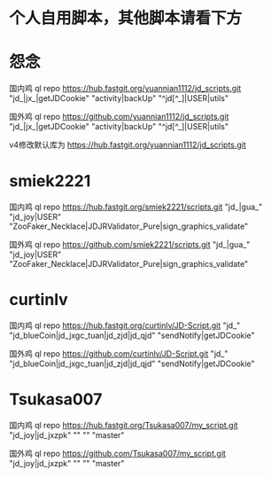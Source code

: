 # 个人自用脚本，其他脚本请看下方

# 怨念
国内鸡 ql repo  https://hub.fastgit.org/yuannian1112/jd_scripts.git  "jd_|jx_|getJDCookie" "activity|backUp" "^jd[^_]|USER|utils"

国外鸡 ql repo  https://github.com/yuannian1112/jd_scripts.git  "jd_|jx_|getJDCookie" "activity|backUp" "^jd[^_]|USER|utils"

v4修改默认库为 https://hub.fastgit.org/yuannian1112/jd_scripts.git 

# smiek2221

国内鸡 ql repo https://hub.fastgit.org/smiek2221/scripts.git "jd_|gua_" "jd_joy|USER" "ZooFaker_Necklace|JDJRValidator_Pure|sign_graphics_validate"

国外鸡 ql repo https://github.com/smiek2221/scripts.git "jd_|gua_" "jd_joy|USER" "ZooFaker_Necklace|JDJRValidator_Pure|sign_graphics_validate"

# curtinlv

国内鸡 ql repo https://hub.fastgit.org/curtinlv/JD-Script.git "jd_" "jd_blueCoin|jd_jxgc_tuan|jd_zjd|jd_qjd" "sendNotify|getJDCookie"

国外鸡 ql repo https://github.com/curtinlv/JD-Script.git "jd_" "jd_blueCoin|jd_jxgc_tuan|jd_zjd|jd_qjd" "sendNotify|getJDCookie"

# Tsukasa007

国内鸡 ql repo https://hub.fastgit.org/Tsukasa007/my_script.git "jd_joy|jd_jxzpk" "" "" "master"

国外鸡 ql repo https://github.com/Tsukasa007/my_script.git "jd_joy|jd_jxzpk" "" "" "master"
